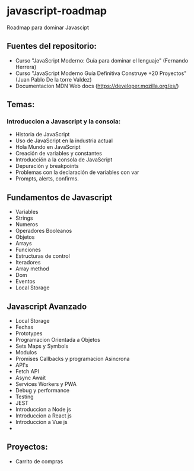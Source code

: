 # javascript-roadmap
Roadmap para dominar Javascipt

## Fuentes del repositorio:
- Curso "JavaScript Moderno: Guía para dominar el lenguaje" (Fernando Herrera)
- Curso "JavaScript Moderno Guía Definitiva Construye +20 Proyectos" (Juan Pablo De la torre Valdez)
- Documentacion MDN Web docs (https://developer.mozilla.org/es/)

## Temas:

### Introduccion a Javascript y la consola:
- Historia de JavaScript
- Uso de JavaScript en la industria actual
- Hola Mundo en JavaScript
- Creación de variables y constantes
- Introducción a la consola de JavaScript
- Depuración y breakpoints
- Problemas con la declaración de variables con var
- Prompts, alerts, confirms.

## Fundamentos de Javascript
- Variables
- Strings
- Numeros
- Operadores Booleanos
- Objetos
- Arrays
- Funciones
- Estructuras de control
- Iteradores
- Array method
- Dom
- Eventos
- Local Storage

## Javascript Avanzado
- Local Storage
- Fechas
- Prototypes
- Programacion Orientada a Objetos
- Sets Maps y Symbols
- Modulos
- Promises Callbacks y programacion Asincrona
- API's
- Fetch API
- Async Await
- Services Workers y PWA
- Debug y performance
- Testing
- JEST
- Introduccion a Node js
- Introduccion a React js
- Introduccion a Vue js
- 

## Proyectos: 
- Carrito de compras

